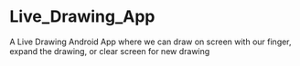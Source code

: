 # Live_Drawing_App
A Live Drawing Android App where we can draw on screen with our finger, expand the drawing, or clear screen for new drawing
